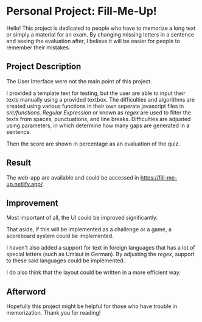 
# Personal Project: Fill-Me-Up!
Hello! This project is dedicated to people who have to memorize a long text or simply a material for an exam. By changing missing letters in a sentence and seeing the evaluation after, I believe it will be easier for people to remember their mistakes.


## Project Description
The User Interface were not the main point of this project.

I provided a template text for testing, but the user are able to input their texts manually using a provided textbox. The difficulties and algorithms are created using various functions in their own seperate javascript files in _src/functions_. _Regular Expression_ or known as _regex_ are used to filter the texts from spaces, punctuations, and line breaks. Difficulties are adjusted using parameters, in which determine how many gaps are generated in a sentence.

Then the score are shown in percentage as an evaluation of the quiz.
## Result
The web-app are available and could be accessed in https://fill-me-up.netlify.app/.

## Improvement
Most important of all, the UI could be improved significantly.

That aside, if this will be implemented as a challenge or a game, a scoreboard system could be implemented. 

I haven't also added a support for text in foreign languages that has a lot of special letters (such as Umlaut in German). By adjusting the _regex_, support to these said languages could be implemented.

I do also think that the layout could be written in a more efficient way.
## Afterword
Hopefully this project might be helpful for those who have trouble in memorization. Thank you for reading!
